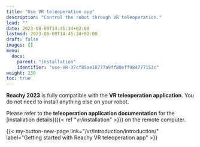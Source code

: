 ```yaml
---
title: "Use VR teleoperation app"
description: "Control the robot through VR teleoperation."
lead: ""
date: 2023-08-09T14:45:34+02:00
lastmod: 2023-08-09T14:45:34+02:00
draft: false
images: []
menu:
  docs:
    parent: "installation"
    identifier: "use-VR-37cf85ae18777a9ff80eff984777153c"
weight: 230
toc: true
---
```


**Reachy 2023** is fully compatible with the **VR teleoperation application**. You do not need to install anything else on your robot. 

Please refer to the **teleoperation application documentation** for the [installation details]({{< ref "vr/installation" >}}) on the remote computer.

{{< my-button-new-page link="/vr/introduction/introduction/" label="Getting started with Reachy VR teleoperation app" >}}
